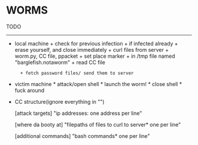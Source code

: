 WORMS
=====


TODO 
****
* local machine
		+ check for previous infection
			+ if infected already
				+ erase yourself, and close immediately 
		+ curl files from server
			+ worm.py, CC file, ppacket
		+ set place marker
			+ in /tmp file named "barglefish.notaworm"
		+ read CC file 
			
		+ fetch password files/ send them to server

* victim machine
		* attack/open shell
		* launch the worm! 
	 	* close shell
		* fuck around


* CC structure(ignore everything in "")
	
	[attack targets]
	"ip addresses: one address per line"
	
	[where da booty at]
	"filepaths of files to curl to server* one per line"
	
	[additional commands]
	"bash commands* one per line"



